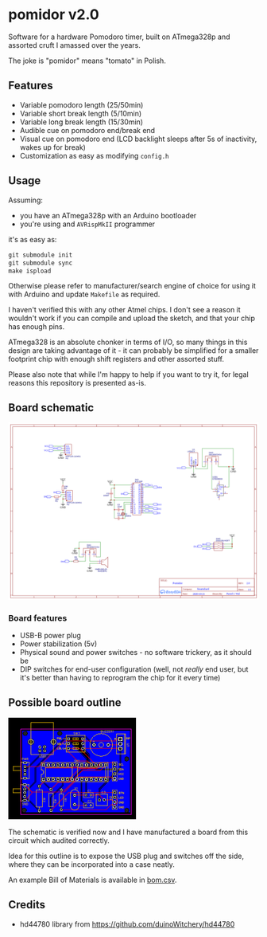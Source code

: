 # pomidor v2.0

Software for a hardware Pomodoro timer, built on ATmega328p and assorted cruft I amassed over the years.

The joke is "pomidor" means "tomato" in Polish.

## Features

* Variable pomodoro length (25/50min)
* Variable short break length (5/10min)
* Variable long break length (15/30min)
* Audible cue on pomodoro end/break end
* Visual cue on pomodoro end (LCD backlight sleeps after 5s of inactivity, wakes up for break)
* Customization as easy as modifying `config.h`

## Usage

Assuming:

* you have an ATmega328p with an Arduino bootloader
* you're using and `AVRispMkII` programmer

it's as easy as:

```
git submodule init
git submodule sync
make ispload
```

Otherwise please refer to manufacturer/search engine of choice for using it with Arduino and update `Makefile` as required.

I haven't verified this with any other Atmel chips. I don't see a reason it wouldn't work if you can compile and upload the sketch, and that your chip has enough pins.

ATmega328 is an absolute chonker in terms of I/O, so many things in this design are taking advantage of it - it can probably be simplified for a smaller footprint chip with enough shift registers and other assorted stuff.

Please also note that while I'm happy to help if you want to try it, for legal reasons this repository is presented as-is.

## Board schematic

![Board schematic](img/schematic.png)

### Board features

* USB-B power plug
* Power stabilization (5v)
* Physical sound and power switches - no software trickery, as it should be
* DIP switches for end-user configuration (well, not _really_ end user, but it's better than having to reprogram the chip for it every time)

## Possible board outline

![Board outline](img/board.png)

The schematic is verified now and I have manufactured a board from this circuit which audited correctly.

Idea for this outline is to expose the USB plug and switches off the side, where they can be incorporated into a case neatly.

An example Bill of Materials is available in [bom.csv](bom.csv).

## Credits

* hd44780 library from https://github.com/duinoWitchery/hd44780
